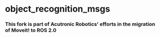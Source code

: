 # object_recognition_msgs
### This fork is part of Acutronic Robotics' efforts in the migration of Moveit! to ROS 2.0
